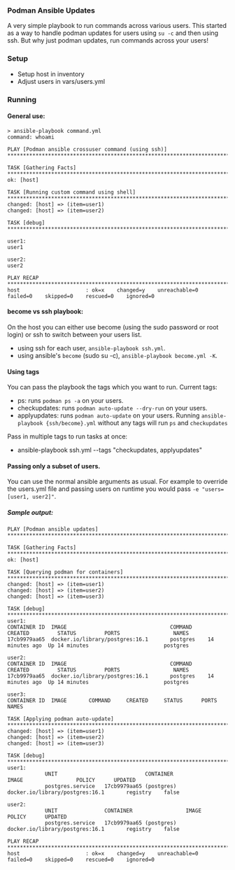 ### Podman Ansible Updates

A very simple playbook to run commands across various users. This started as a way to handle podman updates for users using `su -c` and then using ssh. But why just podman updates, run commands across your users! 

### Setup
- Setup host in inventory
- Adjust users in vars/users.yml

### Running

#### General use:

```
> ansible-playbook command.yml 
command: whoami

PLAY [Podman ansible crossuser command (using ssh)] ****************************************************************************************************************************************************************************************

TASK [Gathering Facts] *********************************************************************************************************************************************************************************************************************
ok: [host]

TASK [Running custom command using shell] **************************************************************************************************************************************************************************************************
changed: [host] => (item=user1)
changed: [host] => (item=user2)

TASK [debug] *******************************************************************************************************************************************************************************************************************************

user1:
user1

user2:
user2

PLAY RECAP *********************************************************************************************************************************************************************************************************************************
host                     : ok=x    changed=y    unreachable=0    failed=0    skipped=0    rescued=0    ignored=0
```

#### become vs ssh playbook:

On the host you can either use become (using the sudo password or root login) or ssh to switch between your users list.
- using ssh for each user, `ansible-playbook ssh.yml`.
- using ansible's `become` (sudo su -c), `ansible-playbook become.yml -K`.

#### Using tags

You can pass the playbook the tags which you want to run. 
Current tags:
- ps: runs `podman ps -a` on your users.
- checkupdates: runs `podman auto-update --dry-run` on your users.
- applyupdates: runs `podman auto-update` on your users.
Running `ansible-playbook {ssh/become}.yml` without any tags will run `ps` and `checkupdates`

Pass in multiple tags to run tasks at once:
- ansible-playbook ssh.yml --tags "checkupdates, applyupdates"


#### Passing only a subset of users.

You can use the normal ansible arguments as usual. For example to override the users.yml file and passing users on runtime you would pass `-e "users=[user1, user2]"`.

##### Sample output:

```
PLAY [Podman ansible updates] *************************************************************************************************************************************************************************************************************************

TASK [Gathering Facts] *********************************************************************************************************************************************************************************************************************
ok: [host]

TASK [Querying podman for containers] ******************************************************************************************************************************************************************************************************
changed: [host] => (item=user1)
changed: [host] => (item=user2)
changed: [host] => (item=user3)

TASK [debug] *******************************************************************************************************************************************************************************************************************************
user1:
CONTAINER ID  IMAGE                                 COMMAND     CREATED         STATUS         PORTS                 NAMES
17cb9979aa65  docker.io/library/postgres:16.1       postgres    14 minutes ago  Up 14 minutes                        postgres

user2:
CONTAINER ID  IMAGE                                 COMMAND     CREATED         STATUS         PORTS                 NAMES
17cb9979aa65  docker.io/library/postgres:16.1       postgres    14 minutes ago  Up 14 minutes                        postgres

user3:
CONTAINER ID  IMAGE       COMMAND     CREATED     STATUS      PORTS       NAMES

TASK [Applying podman auto-update] *********************************************************************************************************************************************************************************************************
changed: [host] => (item=user1)
changed: [host] => (item=user2)
changed: [host] => (item=user3)

TASK [debug] *******************************************************************************************************************************************************************************************************************************
user1: 
            UNIT                            CONTAINER                    IMAGE                 POLICY      UPDATED
            postgres.service   17cb9979aa65 (postgres)   docker.io/library/postgres:16.1       registry    false

user2: 
            UNIT               CONTAINER                 IMAGE                                 POLICY      UPDATED
            postgres.service   17cb9979aa65 (postgres)   docker.io/library/postgres:16.1       registry    false

PLAY RECAP *********************************************************************************************************************************************************************************************************************************
host                     : ok=x    changed=y    unreachable=0    failed=0    skipped=0    rescued=0    ignored=0   

```
